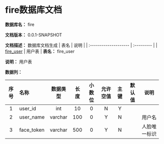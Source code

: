 # fire数据库文档

**数据库名：** fire

**文档版本：** 0.0.1-SNAPSHOT

**文档描述：** 数据库文档生成
| 表名                  | 说明       |
| :-------------------- | :--------- |
| [fire_user](#fire_user) | 用户表 |
**表名：** <a id="fire_user">fire_user</a>

**说明：** 用户表

**数据列：**

| 序号 | 名称 | 数据类型 |  长度  | 小数位 | 允许空值 | 主键 | 默认值 | 说明 |
| :--: | :--- | :------: | :----: | :----: | :------: | :--: | :----: | :--: |
|  1   | user_id |   int   | 10 |   0    |    N     |  Y   |       |   |
|  2   | user_name |   varchar   | 100 |   0    |    Y     |  N   |       | 用户名  |
|  3   | face_token |   varchar   | 500 |   0    |    Y     |  N   |       | 人脸唯一标识  |
